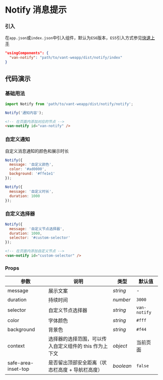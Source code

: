 # Notify 消息提示

### 引入
在`app.json`或`index.json`中引入组件，默认为`ES6`版本，`ES5`引入方式参见[快速上手](#/quickstart)

```json
"usingComponents": {
  "van-notify": "path/to/vant-weapp/dist/notify/index"
}
```

## 代码演示

### 基础用法

```js
import Notify from 'path/to/vant-weapp/dist/notify/notify';

Notify('通知内容');
```

```html
<!-- 在页面内添加对应的节点 -->
<van-notify id="van-notify" />
```

### 自定义通知

自定义消息通知的颜色和展示时长

```js
Notify({
  message: '自定义颜色',
  color: '#ad0000',
  background: '#ffe1e1'
});

Notify({
  message: '自定义时长',
  duration: 1000
});
```

### 自定义选择器

```js
Notify({
  message: '自定义节点选择器',
  duration: 1000,
  selector: '#custom-selector'
});
```

```html
<!-- 在页面内添加自定义节点 -->
<van-notify id="custom-selector" />
```

### Props

| 参数 | 说明 | 类型 | 默认值 |
|-----------|-----------|-----------|-------------|
| message | 展示文案 | *string* | - |
| duration | 持续时间 | *number* | `3000` |
| selector | 自定义节点选择器 | *string* | `van-notify` |
| color | 字体颜色 | *string* | `#fff` | |
| background | 背景色 | *string* | `#f44` |
| context | 选择器的选择范围，可以传入自定义组件的 this 作为上下文 | *object* | 当前页面 |
| safe-area-inset-top | 是否留出顶部安全距离（状态栏高度 + 导航栏高度） | *boolean* | `false` |
